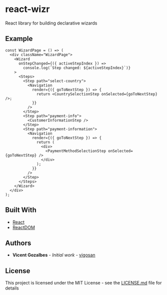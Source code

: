 # react-wizr

React library for building declarative wizards

## Example

```
const WizardPage = () => (
  <div className="WizardPage">
    <Wizard
      onStepChanged={({ activeStepIndex }) =>
        console.log(`Step changed: ${activeStepIndex}`)}
    >
      <Steps>
        <Step path="select-country">
          <Navigation
            render={({ goToNextStep }) => {
              return <CountrySelectionStep onSelected={goToNextStep} />;
            }}
          />
        </Step>
        <Step path="payment-info">
          <CustomerInformationStep />
        </Step>
        <Step path="payment-information">
          <Navigation
            render={({ goToNextStep }) => {
              return (
                <div>
                  <PaymentMethodSelectionStep onSelected={goToNextStep} />
                </div>
              );
            }}
          />
        </Step>
      </Steps>
    </Wizard>
  </div>
);
```

## Built With

* [React](https://reactjs.org)
* [ReactDOM](https://reactjs.org/docs/react-dom.html)

## Authors

* **Vicent Gozalbes** - *Initial work* - [vigosan](https://github.com/vigosan)

## License

This project is licensed under the MIT License - see the [LICENSE.md](LICENSE.md) file for details
